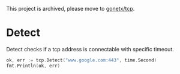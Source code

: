 This project is archived, please move to [gonetx/tcp](https://github.com/gonetx/tcp).

# Detect
Detect checks if a tcp address is connectable with specific timeout.

```go
ok, err := tcp.Detect("www.google.com:443", time.Second)
fmt.Println(ok, err)
```
